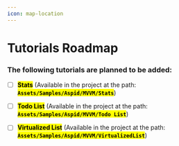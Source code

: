 ```yaml
---
icon: map-location
---
```


# Tutorials Roadmap

### The following tutorials are planned to be added:

* [ ] <mark style="color:$primary;">**Stats**</mark> (Available in the project at the path: <mark style="color:$warning;">**`Assets/Samples/Aspid/MVVM/Stats`**</mark>)
* [ ] <mark style="color:$primary;">**Todo List**</mark> (Available in the project at the path: <mark style="color:$warning;">**`Assets/Samples/Aspid/MVVM/Todo List`**</mark>)
* [ ] <mark style="color:$primary;">**Virtualized List**</mark> (Available in the project at the path: <mark style="color:$warning;">**`Assets/Samples/Aspid/MVVM/VirtualizedList`**</mark>)

